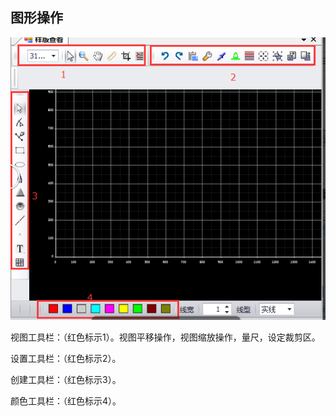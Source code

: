 ## 图形操作

![](/assets/QQ截图20170919221233.png)

视图工具栏：（红色标示1）。视图平移操作，视图缩放操作，量尺，设定裁剪区。

设置工具栏：（红色标示2）。

创建工具栏：（红色标示3）。

颜色工具栏：（红色标示4）。

